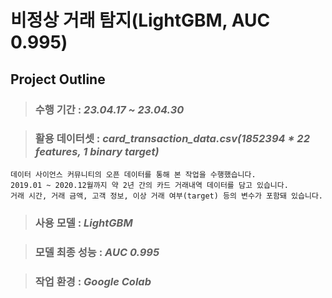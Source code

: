# **비정상 거래 탐지(LightGBM, AUC 0.995)**

## Project Outline


> ### 수행 기간 : *23.04.17 ~ 23.04.30*

> ### 활용 데이터셋 : *card_transaction_data.csv(1852394 * 22 features, 1 binary target)*
    데이터 사이언스 커뮤니티의 오픈 데이터를 통해 본 작업을 수행했습니다.
    2019.01 ~ 2020.12월까지 약 2년 간의 카드 거래내역 데이터를 담고 있습니다.  
    거래 시간, 거래 금액, 고객 정보, 이상 거래 여부(target) 등의 변수가 포함돼 있습니다.

> ### 사용 모델 : *LightGBM*

> ### 모델 최종 성능 : *AUC 0.995*

> ### 작업 환경 : *Google Colab*
